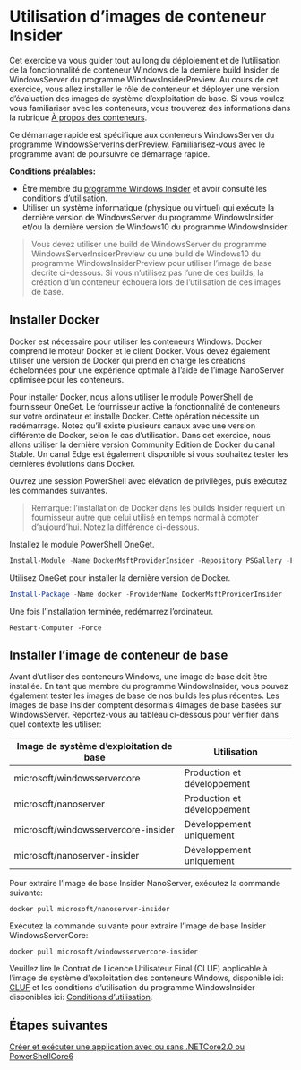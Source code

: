 # <a name="using-insider-container-images"></a>Utilisation d’images de conteneur Insider

Cet exercice va vous guider tout au long du déploiement et de l’utilisation de la fonctionnalité de conteneur Windows de la dernière build Insider de WindowsServer du programme WindowsInsiderPreview. Au cours de cet exercice, vous allez installer le rôle de conteneur et déployer une version d’évaluation des images de système d’exploitation de base. Si vous voulez vous familiariser avec les conteneurs, vous trouverez des informations dans la rubrique [À propos des conteneurs](../about/index.md).

Ce démarrage rapide est spécifique aux conteneurs WindowsServer du programme WindowsServerInsiderPreview. Familiarisez-vous avec le programme avant de poursuivre ce démarrage rapide.

**Conditions préalables:**

- Être membre du [programme Windows Insider](https://insider.windows.com/GettingStarted) et avoir consulté les conditions d’utilisation.
- Utiliser un système informatique (physique ou virtuel) qui exécute la dernière version de WindowsServer du programme WindowsInsider et/ou la dernière version de Windows10 du programme WindowsInsider.

>Vous devez utiliser une build de WindowsServer du programme WindowsServerInsiderPreview ou une build de Windows10 du programme WindowsInsiderPreview pour utiliser l’image de base décrite ci-dessous. Si vous n’utilisez pas l’une de ces builds, la création d’un conteneur échouera lors de l’utilisation de ces images de base.

## <a name="install-docker"></a>Installer Docker
Docker est nécessaire pour utiliser les conteneurs Windows. Docker comprend le moteur Docker et le client Docker. Vous devez également utiliser une version de Docker qui prend en charge les créations échelonnées pour une expérience optimale à l’aide de l’image NanoServer optimisée pour les conteneurs.

Pour installer Docker, nous allons utiliser le module PowerShell de fournisseur OneGet. Le fournisseur active la fonctionnalité de conteneurs sur votre ordinateur et installe Docker. Cette opération nécessite un redémarrage. Notez qu’il existe plusieurs canaux avec une version différente de Docker, selon le cas d’utilisation. Dans cet exercice, nous allons utiliser la dernière version Community Edition de Docker du canal Stable. Un canal Edge est également disponible si vous souhaitez tester les dernières évolutions dans Docker.

Ouvrez une session PowerShell avec élévation de privilèges, puis exécutez les commandes suivantes.

>Remarque: l’installation de Docker dans les builds Insider requiert un fournisseur autre que celui utilisé en temps normal à compter d’aujourd’hui. Notez la différence ci-dessous.

Installez le module PowerShell OneGet.
```powershell
Install-Module -Name DockerMsftProviderInsider -Repository PSGallery -Force
```
Utilisez OneGet pour installer la dernière version de Docker.
```powershell
Install-Package -Name docker -ProviderName DockerMsftProviderInsider
```
Une fois l’installation terminée, redémarrez l’ordinateur.
```
Restart-Computer -Force
```

## <a name="install-base-container-image"></a>Installer l’image de conteneur de base

Avant d’utiliser des conteneurs Windows, une image de base doit être installée. En tant que membre du programme WindowsInsider, vous pouvez également tester les images de base de nos builds les plus récentes. Les images de base Insider comptent désormais 4images de base basées sur WindowsServer. Reportez-vous au tableau ci-dessous pour vérifier dans quel contexte les utiliser:

| Image de système d’exploitation de base                       | Utilisation                      |
|-------------------------------------|----------------------------|
| microsoft/windowsservercore         | Production et développement |
| microsoft/nanoserver                | Production et développement |
| microsoft/windowsservercore-insider | Développement uniquement           |
| microsoft/nanoserver-insider        | Développement uniquement           |

Pour extraire l’image de base Insider NanoServer, exécutez la commande suivante:

```
docker pull microsoft/nanoserver-insider
```

Exécutez la commande suivante pour extraire l’image de base Insider WindowsServerCore:

```
docker pull microsoft/windowsservercore-insider
```

Veuillez lire le Contrat de Licence Utilisateur Final (CLUF) applicable à l’image de système d’exploitation des conteneurs Windows, disponible ici: [CLUF](../EULA.md ) et les conditions d’utilisation du programme WindowsInsider disponibles ici: [Conditions d’utilisation](https://www.microsoft.com/en-us/software-download/windowsinsiderpreviewserver).

## <a name="next-steps"></a>Étapes suivantes

[Créer et exécuter une application avec ou sans .NETCore2.0 ou PowerShellCore6](./Nano-RS3-.NET-Core-and-PS.md)
